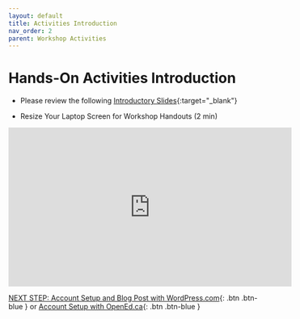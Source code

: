 ```yaml
---
layout: default
title: Activities Introduction
nav_order: 2
parent: Workshop Activities
---
```

# Hands-On Activities Introduction

- Please review the following [Introductory Slides](https://goo.gl/kGGQJ3){:target="_blank"}

- Resize Your Laptop Screen for Workshop Handouts (2 min)
<iframe width="560" height="315" src="https://www.youtube.com/embed/Igk5hZUfzN0" title="YouTube video player" frameborder="0" allow="accelerometer; autoplay; clipboard-write; encrypted-media; gyroscope; picture-in-picture" allowfullscreen></iframe>

[NEXT STEP: Account Setup and Blog Post with WordPress.com](account-setup-post.html){: .btn .btn-blue }
or [Account Setup with OpenEd.ca](open-ed-account-setup){: .btn .btn-blue }
